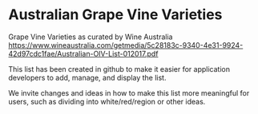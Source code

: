 # Australian Grape Vine Varieties

Grape Vine Varieties as curated by Wine Australia https://www.wineaustralia.com/getmedia/5c28183c-9340-4e31-9924-42d97cdc1fae/Australian-OIV-List-012017.pdf

This list has been created in github to make it easier for application developers to add, manage, and display the list. 

We invite changes and ideas in how to make this list more meaningful for users, such as dividing into white/red/region or other ideas.
